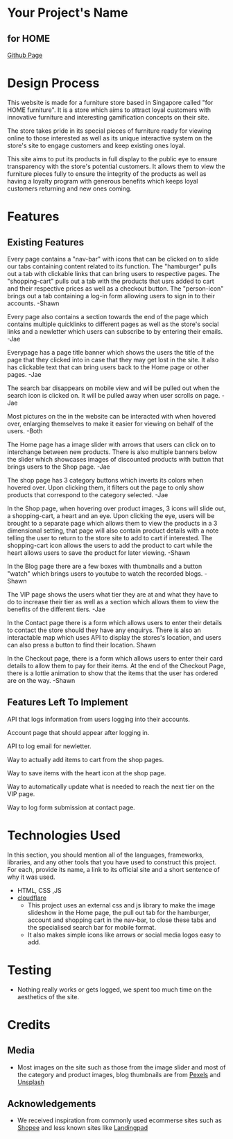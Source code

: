 # Your Project's Name

## __for HOME__

[Github Page](https://github.com/jae-ng/IP-for-HOME-Website)

# Design Process
 
This website is made for a furniture store based in Singapore called "for HOME furniture". It is a store which aims to attract loyal customers with innovative furniture and interesting gamification concepts on their site.

The store takes pride in its special pieces of furniture ready for viewing online to those interested as well as its unique interactive system on the store's site to engage customers and keep existing ones loyal.

This site aims to put its products in full display to the public eye to ensure transparency with the store's potential customers. It allows them to view the furniture pieces fully to ensure the integrity of the products as well as having a loyalty program with generous benefits which keeps loyal customers returning and new ones coming.

# Features

## Existing Features

Every page contains a "nav-bar" with icons that can be clicked on to slide our tabs containing content related to its function. The "hamburger" pulls out a tab with clickable links that can bring users to respective pages. The "shopping-cart" pulls out a tab with the products that usrs added to cart and their respective prices as well as a checkout button. The "person-icon" brings out a tab containing a log-in form allowing users to sign in to their accounts. -Shawn

Every page also contains a section towards the end of the page which contains multiple quicklinks to different pages as well as the store's social links and a newletter which users can subscribe to by entering their emails. -Jae

Everypage has a page title banner which shows the users the title of the page that they clicked into in case that they may get lost in the site. It also has clickable text that can bring users back to the Home page or other pages. -Jae

The search bar disappears on mobile view and will be pulled out when the search icon is clicked on. It will be pulled away when user scrolls on page. -Jae

Most pictures on the in the website can be interacted with when hovered over, enlarging themselves to make it easier for viewing on behalf of the users. -Both

The Home page has a image slider with arrows that users can click on to interchange between new products. There is also multiple banners below the slider which showcases images of discounted products with button that brings users to the Shop page. -Jae

The shop page has 3 category buttons which inverts its colors when hovered over. Upon clicking them, it filters out the page to only show products that correspond to the category selected. -Jae

In the Shop page, when hovering over product images, 3 icons will slide out, a shopping-cart, a heart and an eye. Upon clicking the eye, users will be brought to a separate page which allows them to view the products in a 3 dimensional setting, that page will also contain product details with a note telling the user to return to the store site to add to cart if interested. The shopping-cart icon allows the users to add the product to cart while the heart allows users to save the product for later viewing. -Shawn

In the Blog page there are a few boxes with thumbnails and a button "watch" which brings users to youtube to watch the recorded blogs. -Shawn

The VIP page shows the users what tier they are at and what they have to do to increase their tier as well as a section which allows them to view the benefits of the different tiers. -Jae

In the Contact page there is a form which allows users to enter their details to contact the store should they have any enquirys. There is also an interactable map which uses API to display the stores's location, and users can also press a button to find their location. Shawn

In the Checkout page, there is a form which allows users to enter their card details to allow them to pay for their items. At the end of the Checkout Page, there is a lottie animation to show that the items that the user has ordered are on the way. -Shawn

## Features Left To Implement

API that logs information from users logging into their accounts.

Account page that should appear after logging in.

API to log email for newletter.

Way to actually add items to cart from the shop pages.

Way to save items with the heart icon at the shop page.

Way to automatically update what is needed to reach the next tier on the VIP page.

Way to log form submission at contact page.

# Technologies Used

In this section, you should mention all of the languages, frameworks, libraries, and any other tools that you have used to construct this project. For each, provide its name, a link to its official site and a short sentence of why it was used.

- HTML, CSS ,JS
- [cloudflare](https://cdnjs.cloudflare.com/ajax/libs/font-awesome/5.15.4/css/all.min.css)
    - This project uses an external css and js library to make the image slideshow in the Home page, the pull out tab for the hamburger, account and shopping cart in the nav-bar, to close these tabs and the specialised search bar for mobile format.
    - It also makes simple icons like arrows or social media logos easy to add.

# Testing

- Nothing really works or gets logged, we spent too much time on the aesthetics of the site.

# Credits

## Media

- Most images on the site such as those from the image slider and most of the category and product images, blog thumbnails are from [Pexels](https://www.pexels.com) and [Unsplash](https://unsplash.com)

## Acknowledgements

- We received inspiration from commonly used ecommerse sites such as [Shopee](https://shopee.sg) and less known sites like [Landingpad](https://landingpad.shop)
